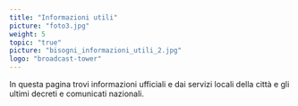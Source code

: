 ```yaml
---
title: "Informazioni utili"
picture: "foto3.jpg"
weight: 5
topic: "true"
picture: "bisogni_informazioni_utili_2.jpg"
logo: "broadcast-tower"
---
```


In questa pagina trovi informazioni ufficiali e dai servizi locali della città e gli ultimi decreti e comunicati nazionali.
